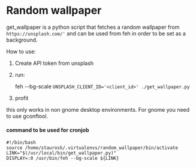 # Random wallpaper
get_wallpaper is a python script that fetches a random wallpaper from
`https://unsplash.com/'` and can be used from feh in order to be set as
a background.

How to use:

1. Create API token from unsplash
2. run:

    feh --bg-scale `UNSPLASH_CLIENT_ID='<client_id>' ./get_wallpaper.py`

3. profit

this only works in non gnome desktop environments. For gnome you need
to use gconftool.

#### command to be used for cronjob

	#!/bin/bash
	source /home/staurosk/.virtualenvs/random_wallpaper/bin/activate
	LINK="$(/usr/local/bin/get_wallpaper.py)"
	DISPLAY=:0 /usr/bin/feh --bg-scale ${LINK}




